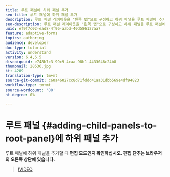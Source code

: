 ```yaml
---
title: 루트 패널에 하위 패널 추가
seo-title: 루트 패널에 하위 패널 추가
description: 루트 패널 레이아웃을 "왼쪽 탭"으로 구성하고 하위 패널을 루트 패널에 추가합니다.
seo-description: 루트 패널 레이아웃을 "왼쪽 탭"으로 구성하고 하위 패널을 루트 패널에 추가합니다.
uuid: ef9f7c02-ead8-4f96-aabd-40d586127aa7
feature: adaptive-forms
topics: authoring
audience: developer
doc-type: tutorial
activity: understand
version: 6.4,6.5
discoiquuid: e748b7c3-99c9-4caa-98b1-4433046c24b8
thumbnail: 28536.jpg
kt: 4209
translation-type: tm+mt
source-git-commit: c60a46027cc8d71fddd41aa31dbb569e4df94823
workflow-type: tm+mt
source-wordcount: '80'
ht-degree: 0%

---
```



# 루트 패널 {#adding-child-panels-to-root-panel}에 하위 패널 추가

루트 패널에 하위 패널을 추가할 때 **편집 모드인지 확인하십시오. 편집 단추는 브라우저의 오른쪽 상단에 있습니다.**


>[!VIDEO](https://video.tv.adobe.com/v/28536?quality=9&learn=on)


